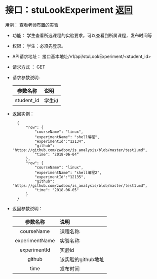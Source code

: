 <!-- markdownlint-disable MD033-->
<!-- 禁止MD033类型的警告 https://www.npmjs.com/package/markdownlint -->

# 接口：stuLookExperiment  [返回](../README.md)
用例： [查看老师布置的实验](../用例/查看老师布置的实验.md)

- 功能：
    学生查看所选课程的实验要求，可以查看到所属课程，发布时间等

- 权限：
    学生：必须先登录。

- API请求地址：
    接口基本地址/v1/api/stuLookExperiment/<student_id>

- 请求方式 ：
    GET

- 请求参数说明:

  |参数名称|说明|
  |:---------:|:--------------------------------------------------------|
  |student_id|学生id|

- 返回实例：

        {
            "row": {
                "courseName": "linux",
                "experimentName": "shell编程",
                "experimentId":"12134",
                "github": "https://github.com/zwdbox/is_analysis/blob/master/test1.md",
                "time": "2018-06-04"
            },
            "row": {
                "courseName": "linux",
                "experimentName": "shell编程2",
                "experimentId":"12135",
                "github": "https://github.com/zwdbox/is_analysis/blob/master/test1.md",
                "time": "2018-06-05"
            }
        }

- 返回参数说明：

  |参数名称|说明|
  |:---------:|:-------------|
  |courseName|课程名称|
  |experimentName|实验名称|
  |experimentId|实验id|
  |github|该实验的github地址|
  |time|发布时间|